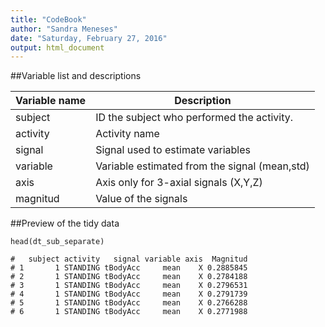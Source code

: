 ```yaml
---
title: "CodeBook"
author: "Sandra Meneses"
date: "Saturday, February 27, 2016"
output: html_document
---
```


##Variable list and descriptions

Variable name    | Description
-----------------|------------
subject          | ID the subject who performed the activity.
activity         | Activity name
signal           | Signal used to estimate variables
variable         | Variable estimated from the signal (mean,std)
axis             | Axis only for 3-axial signals (X,Y,Z)
magnitud         | Value of the signals

##Preview of the tidy data

```{r}
head(dt_sub_separate)
```
```
#   subject activity   signal variable axis  Magnitud
# 1       1 STANDING tBodyAcc     mean    X 0.2885845
# 2       1 STANDING tBodyAcc     mean    X 0.2784188
# 3       1 STANDING tBodyAcc     mean    X 0.2796531
# 4       1 STANDING tBodyAcc     mean    X 0.2791739
# 5       1 STANDING tBodyAcc     mean    X 0.2766288
# 6       1 STANDING tBodyAcc     mean    X 0.2771988
```

